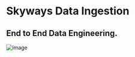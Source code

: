 # Skyways Data Ingestion
## End to End Data Engineering.

![image](https://github.com/user-attachments/assets/c52a5e8a-72f2-488b-9ead-7e36223e6d61)


